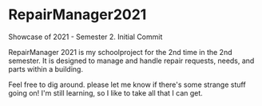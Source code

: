 # RepairManager2021
Showcase of 2021 - Semester 2. Initial Commit

RepairManager 2021 is my schoolproject for the 2nd time in the 2nd semester. It is designed to manage and handle repair requests, needs, and parts within a building.

Feel free to dig around. please let me know if there's some strange stuff going on! I'm still learning, so I like to take all that I can get.
